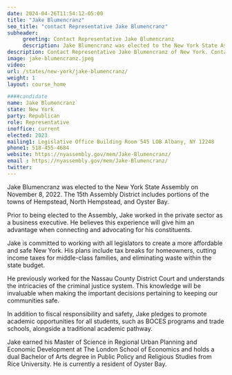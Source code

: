 ```yaml
---
date: 2024-04-26T11:54:12-05:00
title: "Jake Blumencranz"
seo_title: "contact Representative Jake Blumencranz"
subheader:
     greeting: Contact Representative Jake Blumencranz
     description: Jake Blumencranz was elected to the New York State Assembly on November 8, 2022. The 15th Assembly District includes portions of the towns of Hempstead, North Hempstead, and Oyster Bay.
description: Contact Representative Jake Blumencranz of New York. Contact information for Jake Blumencranz includes email address, phone number, and mailing address.
image: jake-blumencranz.jpeg
video:
url: /states/new-york/jake-blumencranz/
weight: 1
layout: course_home

####candidate
name: Jake Blumencranz
state: New York
party: Republican
role: Representative
inoffice: current
elected: 2023
mailing1: Legislative Office Building Room 545 LOB Albany, NY 12248
phone1: 518-455-4684
website: https://nyassembly.gov/mem/Jake-Blumencranz/
email : https://nyassembly.gov/mem/Jake-Blumencranz/
twitter:
---
```


Jake Blumencranz was elected to the New York State Assembly on November 8, 2022. The 15th Assembly District includes portions of the towns of Hempstead, North Hempstead, and Oyster Bay.

Prior to being elected to the Assembly, Jake worked in the private sector as a business executive. He believes this experience will give him an advantage when connecting and advocating for his constituents.

Jake is committed to working with all legislators to create a more affordable and safe New York. His plans include tax breaks for homeowners, cutting income taxes for middle-class families, and eliminating waste within the state budget.

He previously worked for the Nassau County District Court and understands the intricacies of the criminal justice system. This knowledge will be invaluable when making the important decisions pertaining to keeping our communities safe.

In addition to fiscal responsibility and safety, Jake pledges to promote academic opportunities for all students, such as BOCES programs and trade schools, alongside a traditional academic pathway.

Jake earned his Master of Science in Regional Urban Planning and Economic Development at The London School of Economics and holds a dual Bachelor of Arts degree in Public Policy and Religious Studies from Rice University. He is currently a resident of Oyster Bay.
